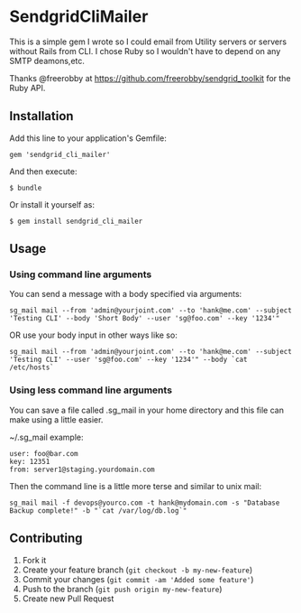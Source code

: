 # SendgridCliMailer

This is a simple gem I wrote so I could email from Utility servers or
servers without Rails from CLI. I chose Ruby so I wouldn't have to
depend on any SMTP deamons,etc.

Thanks @freerobby at https://github.com/freerobby/sendgrid_toolkit for
the Ruby API.

## Installation

Add this line to your application's Gemfile:

    gem 'sendgrid_cli_mailer'

And then execute:

    $ bundle

Or install it yourself as:

    $ gem install sendgrid_cli_mailer

## Usage

### Using command line arguments

You can send a message with a body specified via arguments:

    sg_mail mail --from 'admin@yourjoint.com' --to 'hank@me.com' --subject 'Testing CLI' --body 'Short Body' --user 'sg@foo.com' --key '1234'" 

OR use your body input in other ways like so:

    sg_mail mail --from 'admin@yourjoint.com' --to 'hank@me.com' --subject 'Testing CLI' --user 'sg@foo.com' --key '1234'" --body `cat /etc/hosts`

### Using less command line arguments

You can save a file called .sg_mail in your home directory and this file
can make using a little easier.

~/.sg_mail example:

    user: foo@bar.com
    key: 12351
    from: server1@staging.yourdomain.com

Then the command line is a little more terse and similar to unix mail:

    sg_mail mail -f devops@yourco.com -t hank@mydomain.com -s "Database Backup complete!" -b "`cat /var/log/db.log`"

## Contributing

1. Fork it
2. Create your feature branch (`git checkout -b my-new-feature`)
3. Commit your changes (`git commit -am 'Added some feature'`)
4. Push to the branch (`git push origin my-new-feature`)
5. Create new Pull Request
